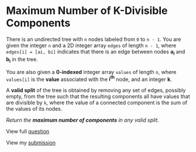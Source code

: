 # **Maximum Number of K-Divisible Components**

There is an undirected tree with `n` nodes labeled from `0` to `n - 1`. You are given the integer `n` and a 2D integer array `edges` of length `n - 1`, where `edges[i] = [ai, bi]` indicates that there is an edge between nodes **a<sub>i</sub>** and **b<sub>i</sub>** in the tree.

You are also given a **0-indexed** integer array `values` of length `n`, where `values[i]` is the **value** associated with the **i<sup>th</sup>** node, and an integer **k**.

A **valid split** of the tree is obtained by removing any set of edges, possibly empty, from the tree such that the resulting components all have values that are divisible by `k`, where the value of a connected component is the sum of the values of its nodes.

_Return the **maximum number of components** in any valid split._

View full [question](https://leetcode.com/problems/maximum-number-of-k-divisible-components?envType=daily-question&envId=2024-12-21)

View my [submission](https://leetcode.com/problems/maximum-number-of-k-divisible-components/submissions/1484388914)
